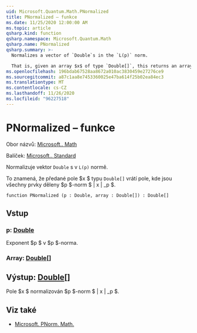 ```yaml
---
uid: Microsoft.Quantum.Math.PNormalized
title: PNormalized – funkce
ms.date: 11/25/2020 12:00:00 AM
ms.topic: article
qsharp.kind: function
qsharp.namespace: Microsoft.Quantum.Math
qsharp.name: PNormalized
qsharp.summary: >-
  Normalizes a vector of `Double`s in the `L(p)` norm.

  That is, given an array $x$ of type `Double[]`, this returns an array where all elements are divided by the $p$-norm $\|x\|_p$.
ms.openlocfilehash: 196bdab67528aa8672a010ac3830459e27276ce9
ms.sourcegitcommit: a87c1aa8e7453360025e47ba614f25b02ea84ec3
ms.translationtype: MT
ms.contentlocale: cs-CZ
ms.lasthandoff: 11/26/2020
ms.locfileid: "96227518"
---
```

# <a name="pnormalized-function"></a>PNormalized – funkce

Obor názvů: [Microsoft.. Math](xref:Microsoft.Quantum.Math)

Balíček: [Microsoft.. Standard](https://nuget.org/packages/Microsoft.Quantum.Standard)


Normalizuje vektor `Double` s v `L(p)` normě.

To znamená, že předané pole $x $ typu `Double[]` vrátí pole, kde jsou všechny prvky děleny $p $-norm $ \| x \| _p $.

```qsharp
function PNormalized (p : Double, array : Double[]) : Double[]
```


## <a name="input"></a>Vstup

### <a name="p--double"></a>p: [Double](xref:microsoft.quantum.lang-ref.double)

Exponent $p $ v $p $-norma.


### <a name="array--double"></a>Array: [Double](xref:microsoft.quantum.lang-ref.double)[]





## <a name="output--double"></a>Výstup: [Double](xref:microsoft.quantum.lang-ref.double)[]

Pole $x $ normalizován $p $-norm $ \| x \| _p $.

## <a name="see-also"></a>Viz také

- [Microsoft. PNorm. Math.](xref:Microsoft.Quantum.Math.PNorm)